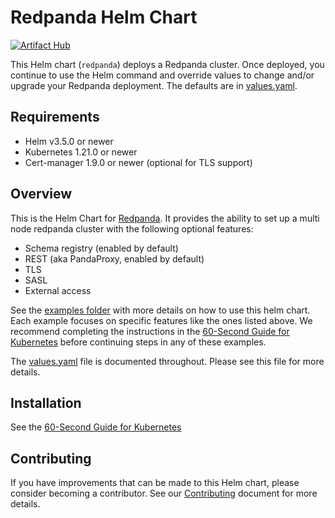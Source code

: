 # Redpanda Helm Chart

[![Artifact Hub](https://img.shields.io/endpoint?url=https://artifacthub.io/badge/repository/redpanda-data)](https://artifacthub.io/packages/search?repo=redpanda-data)

This Helm chart (`redpanda`) deploys a Redpanda cluster.
Once deployed, you continue to use the Helm command and override values to change and/or upgrade your Redpanda deployment.
The defaults are in [values.yaml][values].

## Requirements

- Helm v3.5.0 or newer
- Kubernetes 1.21.0 or newer
- Cert-manager 1.9.0 or newer (optional for TLS support)

## Overview

This is the Helm Chart for [Redpanda](https://redpanda.com). It provides the ability to set up a multi node redpanda cluster with the following optional features:

- Schema registry (enabled by default)
- REST (aka PandaProxy, enabled by default)
- TLS
- SASL
- External access

See the [examples folder][examples] with more details on how to use this helm chart.
Each example focuses on specific features like the ones listed above.
We recommend completing the instructions in the [60-Second Guide for Kubernetes][kubernetes-qs-dev] before continuing steps in any of these examples.

The [values.yaml][values] file is documented throughout.
Please see this file for more details.

## Installation

See the [60-Second Guide for Kubernetes][kubernetes-qs-dev]

## Contributing

If you have improvements that can be made to this Helm chart, please consider becoming a contributor.
See our [Contributing][contributing] document for more details.

[values]: https://github.com/redpanda-data/helm-charts/blob/main/charts/redpanda/values.yaml
[examples]: https://github.com/redpanda-data/helm-charts/blob/main/examples/README.md
[contributing]: https://github.com/redpanda-data/helm-charts/blob/main/CONTRIBUTING.md
[kubernetes-qs-dev]: https://docs.redpanda.com/docs/quickstart/kubernetes-qs-dev/
